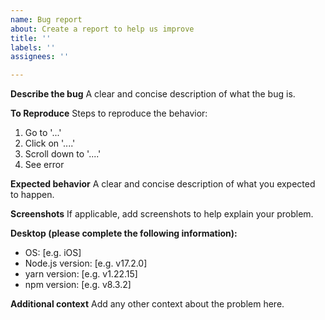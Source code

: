```yaml
---
name: Bug report
about: Create a report to help us improve
title: ''
labels: ''
assignees: ''

---
```


**Describe the bug**
A clear and concise description of what the bug is.

**To Reproduce**
Steps to reproduce the behavior:
1. Go to '...'
2. Click on '....'
3. Scroll down to '....'
4. See error

**Expected behavior**
A clear and concise description of what you expected to happen.

**Screenshots**
If applicable, add screenshots to help explain your problem.

**Desktop (please complete the following information):**
 - OS: [e.g. iOS]
 - Node.js version: [e.g. v17.2.0]
 - yarn version: [e.g. v1.22.15] 
 - npm version: [e.g. v8.3.2]

**Additional context**
Add any other context about the problem here.
